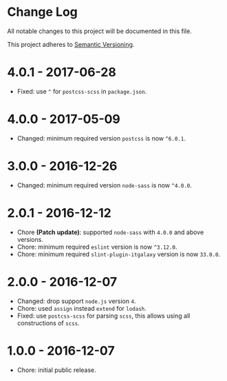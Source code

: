 # Change Log

All notable changes to this project will be documented in this file.

This project adheres to [Semantic Versioning](http://semver.org/).

# 4.0.1 - 2017-06-28

-   Fixed: use `^` for `postcss-scss` in `package.json`.

# 4.0.0 - 2017-05-09

-   Changed: minimum required version `postcss` is now `^6.0.1`. 

# 3.0.0 - 2016-12-26

-   Changed: minimum required version `node-sass` is now `^4.0.0`. 

# 2.0.1 - 2016-12-12

-   Chore **(Patch update)**: supported `node-sass` with `4.0.0` and above versions.
-   Chore: minimum required `eslint` version is now `^3.12.0`.
-   Chore: minimum required `slint-plugin-itgalaxy` version is now `33.0.0`.

# 2.0.0 - 2016-12-07

-   Changed: drop support `node.js` version `4`.
-   Chore: used `assign` instead `extend` for `lodash`.
-   Fixed: use `postcss-scss` for parsing `scss`, this allows using all constructions of `scss`.

# 1.0.0 - 2016-12-07

-   Chore: initial public release.
